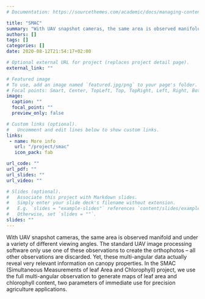 ```yaml
---
# Documentation: https://sourcethemes.com/academic/docs/managing-content/

title: "SMAC"
summary: "With UAV snapshot cameras, the same area is observed manifold and under a variety of different viewing angles. The standard UAV image processing software only use one of these observations to create the orthophotos – all other observations are discarded. Yet, these multi-angular data actually reveal very relevant information on canopy properties. In the SMAC (Simultaneous Measurements of leaf Area and Chlorophyll) project, we use the full multi-angular observation to generate maps of leaf area and chlorophyll content, two parameters of immediate use for precision agriculture applications."
authors: []
tags: []
categories: []
date: 2020-08-12T21:54:17+02:00

# Optional external URL for project (replaces project detail page).
external_link: ""

# Featured image
# To use, add an image named `featured.jpg/png` to your page's folder.
# Focal points: Smart, Center, TopLeft, Top, TopRight, Left, Right, BottomLeft, Bottom, BottomRight.
image:
  caption: ""
  focal_point: ""
  preview_only: false

# Custom links (optional).
#   Uncomment and edit lines below to show custom links.
links:
 - name: More info
   url: "/project/smac"
   icon_pack: fab

url_code: ""
url_pdf: ""
url_slides: ""
url_video: ""

# Slides (optional).
#   Associate this project with Markdown slides.
#   Simply enter your slide deck's filename without extension.
#   E.g. `slides = "example-slides"` references `content/slides/example-slides.md`.
#   Otherwise, set `slides = ""`.
slides: ""
---
```


With UAV snapshot cameras, the same area is observed manifold and under a variety of different viewing angles. The standard UAV image processing software only use one of these observations to create the orthophotos – all other observations are discarded. Yet, these multi-angular data actually reveal very relevant information on canopy properties. In the SMAC (Simultaneous Measurements of leaf Area and Chlorophyll) project, we use the full multi-angular observation to generate maps of leaf area and chlorophyll content, two parameters of immediate use for precision agriculture applications.